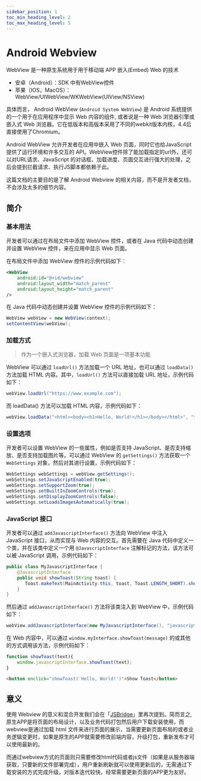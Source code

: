 ```yaml
---
sidebar_position: 1
toc_min_heading_level: 2
toc_max_heading_level: 5
---
```


# Android Webview

WebView 是一种原生系统用于用于移动端 APP 嵌入(Embed) Web 的技术

- 安卓（Android）：SDK 中有WebView控件
- 苹果（IOS，MacOS）：WebView/UIWebView/WKWebView(UIView/NSView)

具体而言， Android WebView (`Android System WebView`) 是 Android 系统提供的一个用于在应用程序中显示 Web 内容的组件, 或者说是一种 Web 浏览器引擎或嵌入式 Web 浏览器。它在低版本和高版本采用了不同的webkit版本内核，4.4后直接使用了Chromium。

Android WebView 允许开发者在应用中嵌入 Web 页面，同时它也给JavaScript提供了运行环境和许多交互的 API。WebView控件除了能加载指定的url外，还可以对URL请求、JavaScript 的对话框、加载进度、页面交互进行强大的处理，之后会提到拦截请求、执行JS脚本都依赖于此。

这篇文档的主要目的是了解 Android Webview 的相关内容，而不是开发者文档，不会涉及太多的细节内容。

## 简介

### 基本用法

开发者可以通过在布局文件中添加 WebView 控件，或者在 Java 代码中动态创建并设置 WebView 控件，来在应用中显示 Web 页面。

在布局文件中添加 WebView 控件的示例代码如下：

```xml
<WebView
    android:id="@+id/webview"
    android:layout_width="match_parent"
    android:layout_height="match_parent"
/>
```

在 Java 代码中动态创建并设置 WebView 控件的示例代码如下：

```java
WebView webView = new WebView(context);
setContentView(webView);
```

### 加载方式

> 作为一个嵌入式浏览器，加载 Web 页面是一项基本功能

WebView 可以通过 `loadUrl()` 方法加载一个 URL 地址，也可以通过 `loadData()` 方法加载 HTML 内容。其中，`loadUrl()` 方法可以直接加载 URL 地址，示例代码如下：

```java
webView.loadUrl("https://www.example.com");
```

而 loadData() 方法可以加载 HTML 内容，示例代码如下：

```java
webView.loadData("<html><body><h1>Hello, World!</h1></body></html>", "text/html", "UTF-8");
```

### 设置选项

开发者可以设置 WebView 的一些属性，例如是否支持 JavaScript、是否支持缩放、是否支持加载图片等。可以通过 WebView 的 `getSettings()` 方法获取一个 `WebSettings` 对象，然后对其进行设置，示例代码如下：

```java
WebSettings webSettings = webView.getSettings();
webSettings.setJavaScriptEnabled(true);
webSettings.setSupportZoom(true);
webSettings.setBuiltInZoomControls(true);
webSettings.setDisplayZoomControls(false);
webSettings.setLoadsImagesAutomatically(true);
```

### JavaScript 接口

开发者可以通过 `addJavascriptInterface()` 方法向 WebView 中注入 JavaScript 接口，从而实现与 Web 内容的交互。首先需要在 Java 代码中定义一个类，并在该类中定义一个用 `@JavascriptInterface` 注解标记的方法，该方法可以被 JavaScript 调用，示例代码如下：

```java
public class MyJavascriptInterface {
    @JavascriptInterface
    public void showToast(String toast) {             
       Toast.makeText(MainActivity.this, toast, Toast.LENGTH_SHORT).show();
    }
}
```

然后通过 `addJavascriptInterface()` 方法将该类注入到 WebView 中，示例代码如下：

```java
webView.addJavascriptInterface(new MyJavascriptInterface(), "javascriptInterface");
```

在 Web 内容中，可以通过 `window.myInterface.showToast(message)` 的或其他的方式调用该方法，示例代码如下：

```js
function showToast(text){
    window.javascriptInterface.showToast(text);
}
```

```html
<button onclick="showToast('Hello, World!')">Show Toast</button>
```

## 意义

使用 Webview 的意义和混合开发我们会在「[JSBridge](./jsbridge.md)」里再次提到。简而言之, 原生APP是将页面的布局设计，以及业务代码打包然后用户下载安装使用，而webview是通过加载 html 文件来进行页面的展示，当需要更新页面布局的或者业务逻辑变更时，如果是原生的APP就需要修改前端内容，升级打包，重新发布才可以使用最新的。

而通过webview方式的页面则只需要修改html代码或者js文件（如果是从服务器端获取，只要新的文件部署完成），用户重新刷新就可以使用更新后的，无需通过下载安装的方式完成升级，对版本迭代较快，经常需要更新页面的APP更为友好。
